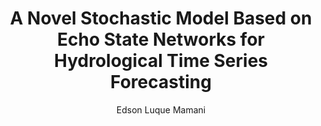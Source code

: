 ---
paperId: 7
author: Edson Luque Mamani
publicationauthor: Luque Mamani, E.
title: A Novel Stochastic Model Based on Echo State Networks for Hydrological Time Series Forecasting
pdf: --
poster: --
alt: --
type: Poster
topic: FAT
link: --
conference: neurips
year: 2021
tags: neurips-2021
location: Virtual
---